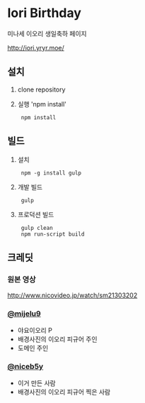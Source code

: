 # Iori Birthday
미나세 이오리 생일축하 페이지

http://iori.yryr.moe/

## 설치
1. clone repository
2. 실행 'npm install'

        npm install

## 빌드
1. 설치

        npm -g install gulp

2. 개발 빌드

        gulp

3. 프로덕션 빌드

        gulp clean
        npm run-script build

## 크레딧

### 원본 영상
http://www.nicovideo.jp/watch/sm21303202

### [@mijelu9](https://twitter.com/mijelu9)
* 야요이오리 P
* 배경사진의 이오리 피규어 주인
* 도메인 주인

### [@niceb5y](https://twitter.com/niceb5y)
* 이거 만든 사람
* 배경사진의 이오리 피규어 찍은 사람
